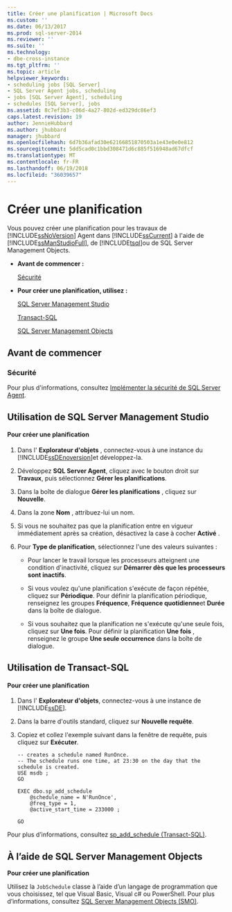 ```yaml
---
title: Créer une planification | Microsoft Docs
ms.custom: ''
ms.date: 06/13/2017
ms.prod: sql-server-2014
ms.reviewer: ''
ms.suite: ''
ms.technology:
- dbe-cross-instance
ms.tgt_pltfrm: ''
ms.topic: article
helpviewer_keywords:
- scheduling jobs [SQL Server]
- SQL Server Agent jobs, scheduling
- jobs [SQL Server Agent], scheduling
- schedules [SQL Server], jobs
ms.assetid: 8c7ef3b3-c06d-4a27-802d-ed329dc86ef3
caps.latest.revision: 19
author: JennieHubbard
ms.author: jhubbard
manager: jhubbard
ms.openlocfilehash: 6d7b36afad30e62166851870503a1e43e0e0e812
ms.sourcegitcommit: 5dd5cad0c1bbd308471d6c885f516948ad67dfcf
ms.translationtype: MT
ms.contentlocale: fr-FR
ms.lasthandoff: 06/19/2018
ms.locfileid: "36039657"
---
```

# <a name="create-a-schedule"></a>Créer une planification
  Vous pouvez créer une planification pour les travaux de [!INCLUDE[ssNoVersion](../../includes/ssnoversion-md.md)] Agent dans [!INCLUDE[ssCurrent](../../includes/sscurrent-md.md)] à l'aide de [!INCLUDE[ssManStudioFull](../../includes/ssmanstudiofull-md.md)], de [!INCLUDE[tsql](../../includes/tsql-md.md)]ou de SQL Server Management Objects.  
  
-   **Avant de commencer :**  
  
     [Sécurité](#Security)  
  
-   **Pour créer une planification, utilisez :**  
  
     [SQL Server Management Studio](#SSMS)  
  
     [Transact-SQL](#TSQL)  
  
     [SQL Server Management Objects](#SMO)  
  
##  <a name="BeforeYouBegin"></a> Avant de commencer  
  
###  <a name="Security"></a> Sécurité  
 Pour plus d'informations, consultez [Implémenter la sécurité de SQL Server Agent](implement-sql-server-agent-security.md).  
  
##  <a name="SSMS"></a> Utilisation de SQL Server Management Studio  
  
#### <a name="to-create-a-schedule"></a>Pour créer une planification  
  
1.  Dans l' **Explorateur d'objets** , connectez-vous à une instance du [!INCLUDE[ssDEnoversion](../../includes/ssdenoversion-md.md)]et développez-la.  
  
2.  Développez **SQL Server Agent**, cliquez avec le bouton droit sur **Travaux**, puis sélectionnez **Gérer les planifications**.  
  
3.  Dans la boîte de dialogue **Gérer les planifications** , cliquez sur **Nouvelle**.  
  
4.  Dans la zone **Nom** , attribuez-lui un nom.  
  
5.  Si vous ne souhaitez pas que la planification entre en vigueur immédiatement après sa création, désactivez la case à cocher **Activé** .  
  
6.  Pour **Type de planification**, sélectionnez l'une des valeurs suivantes :  
  
    -   Pour lancer le travail lorsque les processeurs atteignent une condition d'inactivité, cliquez sur **Démarrer dès que les processeurs sont inactifs**.  
  
    -   Si vous voulez qu'une planification s'exécute de façon répétée, cliquez sur **Périodique**. Pour définir la planification périodique, renseignez les groupes **Fréquence**, **Fréquence quotidienne**et **Durée** dans la boîte de dialogue.  
  
    -   Si vous souhaitez que la planification ne s'exécute qu'une seule fois, cliquez sur **Une fois**. Pour définir la planification **Une fois** , renseignez le groupe **Une seule occurrence** dans la boîte de dialogue.  
  
##  <a name="TSQL"></a> Utilisation de Transact-SQL  
  
#### <a name="to-create-a-schedule"></a>Pour créer une planification  
  
1.  Dans l' **Explorateur d'objets**, connectez-vous à une instance de [!INCLUDE[ssDE](../../includes/ssde-md.md)].  
  
2.  Dans la barre d'outils standard, cliquez sur **Nouvelle requête**.  
  
3.  Copiez et collez l'exemple suivant dans la fenêtre de requête, puis cliquez sur **Exécuter**.  
  
    ```  
    -- creates a schedule named RunOnce.   
    -- The schedule runs one time, at 23:30 on the day that the schedule is created.  
    USE msdb ;  
    GO  
  
    EXEC dbo.sp_add_schedule  
        @schedule_name = N'RunOnce',  
        @freq_type = 1,  
        @active_start_time = 233000 ;  
  
    GO  
    ```  
  
 Pour plus d’informations, consultez [sp_add_schedule &#40;Transact-SQL&#41;](/sql/relational-databases/system-stored-procedures/sp-add-schedule-transact-sql).  
  
##  <a name="SMO"></a> À l’aide de SQL Server Management Objects  
 **Pour créer une planification**  
  
 Utilisez la `JobSchedule` classe à l’aide d’un langage de programmation que vous choisissez, tel que Visual Basic, Visual c# ou PowerShell. Pour plus d’informations, consultez [SQL Server Management Objects (SMO)](http://msdn.microsoft.com/library/ms162169.aspx).  
  
  
